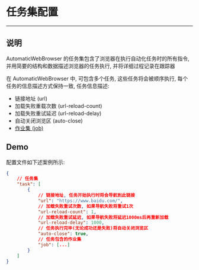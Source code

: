 # 任务集配置

---

## 说明

AutomaticWebBrowser 的任务集包含了浏览器在执行自动化任务时的所有指令, 并用简要的结构和数据描述浏览器的任务执行, 并将详细过程记录在跟踪器

在 AutomaticWebBrowser 中, 可包含多个任务, 这些任务将会被顺序执行, 每个任务的信息描述方式保持一致, 任务信息描述:

- 链接地址 (url)
- 加载失败重载次数 (url-reload-count)
- 加载失败重试延迟 (url-reload-delay)
- 自动关闭浏览区 (auto-close)
- [作业集 (job)](AWJob.md)

## Demo

配置文件如下述案例所示:

```JSON
{
    // 任务集
    "task": [
        {
            // 链接地址, 任务开始执行时将会导航到此链接
            "url": "https://www.baidu.com/",
            // 加载失败重试次数, 如果导航失败将重试1次
            "url-reload-count": 1,
            // 加载失败重试延迟, 如果导航失败将延迟1000ms后再重新加载
            "url-reload-delay": 1000,
            // 任务执行完毕(无论成功还是失败)将自动关闭浏览区
            "auto-close": true,
            // 任务包含的作业集
            "job": [...]
        }
    ]
}
```
